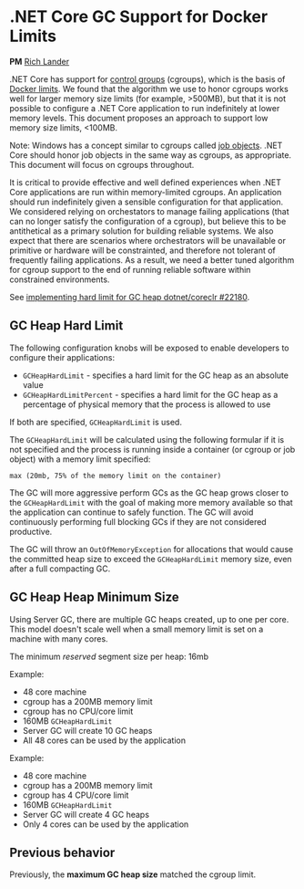 # .NET Core GC Support for Docker Limits

**PM** [Rich Lander](https://github.com/richlander)

.NET Core has support for [control groups](https://en.wikipedia.org/wiki/Cgroups) (cgroups), which is the basis of [Docker limits](https://docs.docker.com/config/containers/resource_constraints/). We found that the algorithm we use to honor cgroups works well for larger memory size limits (for example, >500MB), but that it is not possible to configure a .NET Core application to run indefinitely at lower memory levels. This document proposes an approach to support low memory size limits, <100MB.

Note: Windows has a concept similar to cgroups called [job objects](https://docs.microsoft.com/windows/desktop/ProcThread/job-objects). .NET Core should honor job objects in the same way as cgroups, as appropriate. This document will focus on cgroups throughout.

It is critical to provide effective and well defined experiences when .NET Core applications are run within memory-limited cgroups. An application should run indefinitely given a sensible configuration for that application. We considered relying on orchestators to manage failing applications (that can no longer satisfy the configuration of a cgroup), but believe this to be antithetical as a primary solution for building reliable systems. We also expect that there are scenarios where orchestrators will be unavailable or primitive or hardware will be constrainted, and therefore not tolerant of frequently failing applications. As a result, we need a better tuned algorithm for cgroup support to the end of running reliable software within constrained environments.

See [implementing hard limit for GC heap dotnet/coreclr #22180](https://github.com/dotnet/coreclr/pull/22180).

## GC Heap Hard Limit

The following configuration knobs will be exposed to enable developers to configure their applications:

* `GCHeapHardLimit` - specifies a hard limit for the GC heap as an absolute value
* `GCHeapHardLimitPercent` - specifies a hard limit for the GC heap as a percentage of physical memory that the process is allowed to use

If both are specified, `GCHeapHardLimit` is used.

The `GCHeapHardLimit` will be calculated using the following formular if it is not specified and the process is running inside a container (or cgroup or job object) with a memory limit specified:

```console
max (20mb, 75% of the memory limit on the container)
```

The GC will more aggressive perform GCs as the GC heap grows closer to the `GCHeapHardLimit` with the goal of making more memory available so that the application can continue to safely function. The GC will avoid continuously performing full blocking GCs if they are not considered productive.

The GC will throw an `OutOfMemoryException` for allocations that would cause the committed heap size to exceed the `GCHeapHardLimit` memory size, even after a full compacting GC.

## GC Heap Heap Minimum Size

Using Server GC, there are multiple GC heaps created, up to one per core. This model doesn't scale well when a small memory limit is set on a machine with many cores.

The minimum _reserved_ segment size per heap: 16mb

Example:

* 48 core machine
* cgroup has a 200MB memory limit
* cgroup has no CPU/core limit
* 160MB `GCHeapHardLimit`
* Server GC will create 10 GC heaps
* All 48 cores can be used by the application

Example:

* 48 core machine
* cgroup has a 200MB memory limit
* cgroup has 4 CPU/core limit
* 160MB `GCHeapHardLimit`
* Server GC will create 4 GC heaps
* Only 4  cores can be used by the application

## Previous behavior

Previously, the **maximum GC heap size** matched the cgroup limit.
